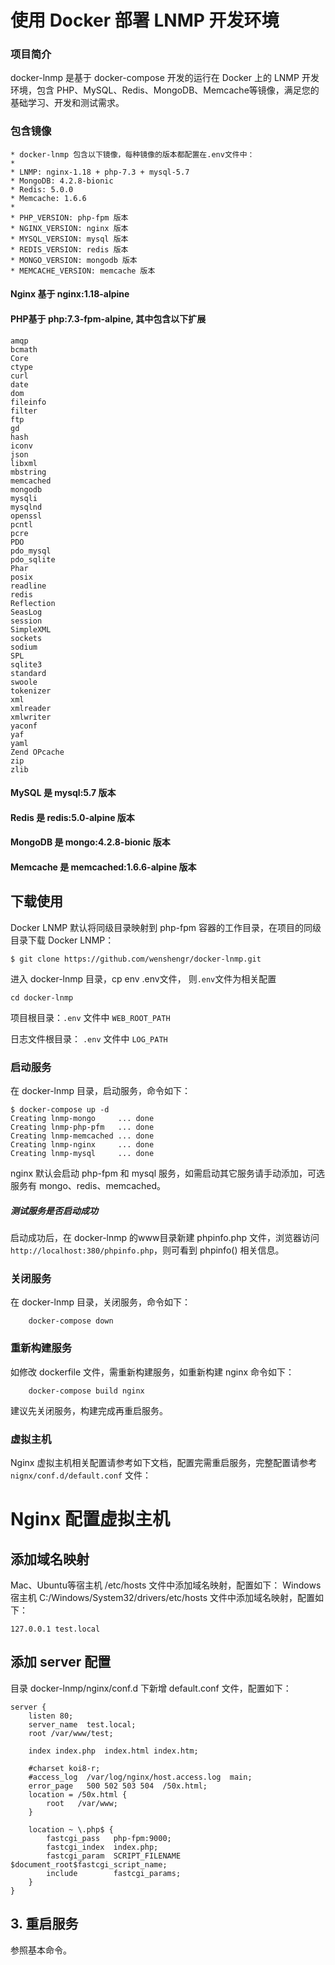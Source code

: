 # 使用 Docker 部署 LNMP 开发环境


### 项目简介
docker-lnmp 是基于 docker-compose 开发的运行在 Docker 上的 LNMP 开发环境，包含 PHP、MySQL、Redis、MongoDB、Memcache等镜像，满足您的基础学习、开发和测试需求。


### 包含镜像
```
* docker-lnmp 包含以下镜像，每种镜像的版本都配置在.env文件中：
* 
* LNMP: nginx-1.18 + php-7.3 + mysql-5.7
* MongoDB: 4.2.8-bionic
* Redis: 5.0.0
* Memcache: 1.6.6
* 
* PHP_VERSION: php-fpm 版本
* NGINX_VERSION: nginx 版本
* MYSQL_VERSION: mysql 版本
* REDIS_VERSION: redis 版本
* MONGO_VERSION: mongodb 版本
* MEMCACHE_VERSION: memcache 版本
```

#### Nginx 基于 nginx:1.18-alpine

#### PHP基于 php:7.3-fpm-alpine, 其中包含以下扩展
```
amqp
bcmath
Core
ctype
curl
date
dom
fileinfo
filter
ftp
gd
hash
iconv
json
libxml
mbstring
memcached
mongodb
mysqli
mysqlnd
openssl
pcntl
pcre
PDO
pdo_mysql
pdo_sqlite
Phar
posix
readline
redis
Reflection
SeasLog
session
SimpleXML
sockets
sodium
SPL
sqlite3
standard
swoole
tokenizer
xml
xmlreader
xmlwriter
yaconf
yaf
yaml
Zend OPcache
zip
zlib
```

#### MySQL 是 mysql:5.7 版本

#### Redis 是  redis:5.0-alpine 版本

#### MongoDB 是 mongo:4.2.8-bionic 版本

#### Memcache 是 memcached:1.6.6-alpine 版本


## 下载使用

Docker LNMP 默认将同级目录映射到 php-fpm 容器的工作目录，在项目的同级目录下载 Docker LNMP：
```
$ git clone https://github.com/wenshengr/docker-lnmp.git
```

进入 docker-lnmp 目录，cp env .env文件， 则`.env`文件为相关配置

```
cd docker-lnmp
```
项目根目录：`.env` 文件中 `WEB_ROOT_PATH`

日志文件根目录： `.env` 文件中 `LOG_PATH`

### 启动服务

在 docker-lnmp 目录，启动服务，命令如下：
``` 
$ docker-compose up -d
Creating lnmp-mongo     ... done
Creating lnmp-php-pfm   ... done
Creating lnmp-memcached ... done
Creating lnmp-nginx     ... done
Creating lnmp-mysql     ... done
```

nginx 默认会启动 php-fpm 和 mysql 服务，如需启动其它服务请手动添加，可选服务有 mongo、redis、memcached。

##### 测试服务是否启动成功
启动成功后，在 docker-lnmp 的www目录新建 phpinfo.php 文件，浏览器访问 `http://localhost:380/phpinfo.php`，则可看到 phpinfo() 相关信息。


### 关闭服务

在 docker-lnmp 目录，关闭服务，命令如下：
``` 
	docker-compose down
```


### 重新构建服务

如修改 dockerfile 文件，需重新构建服务，如重新构建 nginx 命令如下：
```
	docker-compose build nginx
```

建议先关闭服务，构建完成再重启服务。


### 虚拟主机

Nginx 虚拟主机相关配置请参考如下文档，配置完需重启服务，完整配置请参考 `nignx/conf.d/default.conf` 文件：

# Nginx 配置虚拟主机


## 添加域名映射

Mac、Ubuntu等宿主机 /etc/hosts 文件中添加域名映射，配置如下：
Windows 宿主机 C:/Windows/System32/drivers/etc/hosts 文件中添加域名映射，配置如下：
```
127.0.0.1 test.local
```


## 添加 server 配置

目录 docker-lnmp/nginx/conf.d 下新增 default.conf 文件，配置如下：
```
server {
    listen 80;
    server_name  test.local;
    root /var/www/test;

    index index.php  index.html index.htm;

    #charset koi8-r;
    #access_log  /var/log/nginx/host.access.log  main;
    error_page   500 502 503 504  /50x.html;
    location = /50x.html {
        root   /var/www;
    }

    location ~ \.php$ {
        fastcgi_pass   php-fpm:9000;
        fastcgi_index  index.php;
        fastcgi_param  SCRIPT_FILENAME  $document_root$fastcgi_script_name;
        include        fastcgi_params;
    }
}
```


## 3. 重启服务

参照基本命令。
